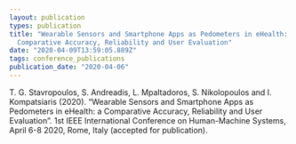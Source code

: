 ```yaml
---
layout: publication
types: publication
title: "Wearable Sensors and Smartphone Apps as Pedometers in eHealth: a
  Comparative Accuracy, Reliability and User Evaluation"
date: "2020-04-09T13:59:05.889Z"
tags: conference_publications
publication_date: "2020-04-06"
---
```

T. G. Stavropoulos, S. Andreadis, L. Mpaltadoros, S. Nikolopoulos and I. Kompatsiaris (2020). “Wearable Sensors and Smartphone Apps as Pedometers in eHealth: a Comparative Accuracy, Reliability and User Evaluation”. 1st IEEE International Conference on Human-Machine Systems, April 6-8 2020, Rome, Italy (accepted for publication).